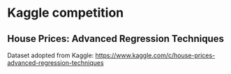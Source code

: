 # Kaggle competition

## House Prices: Advanced Regression Techniques

Dataset adopted from Kaggle: https://www.kaggle.com/c/house-prices-advanced-regression-techniques
